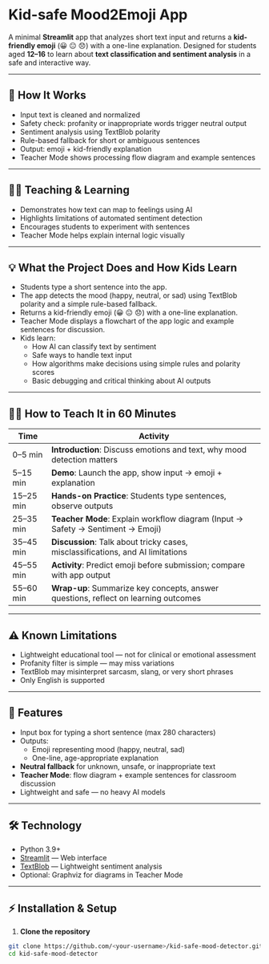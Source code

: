 # Kid-safe Mood2Emoji App

A minimal **Streamlit** app that analyzes short text input and returns a **kid-friendly emoji** (😀 😐 😞) with a one-line explanation. Designed for students aged **12–16** to learn about **text classification and sentiment analysis** in a safe and interactive way.

---

## 🎯 How It Works
- Input text is cleaned and normalized
- Safety check: profanity or inappropriate words trigger neutral output
- Sentiment analysis using TextBlob polarity
- Rule-based fallback for short or ambiguous sentences
- Output: emoji + kid-friendly explanation
- Teacher Mode shows processing flow diagram and example sentences

---

## 👩‍🏫 Teaching & Learning
- Demonstrates how text can map to feelings using AI
- Highlights limitations of automated sentiment detection
- Encourages students to experiment with sentences
- Teacher Mode helps explain internal logic visually

---

## 💡 What the Project Does and How Kids Learn

- Students type a short sentence into the app.
- The app detects the mood (happy, neutral, or sad) using TextBlob polarity and a simple rule-based fallback.
- Returns a kid-friendly emoji (😀 😐 😞) with a one-line explanation.
- Teacher Mode displays a flowchart of the app logic and example sentences for discussion.
- Kids learn:
  - How AI can classify text by sentiment
  - Safe ways to handle text input
  - How algorithms make decisions using simple rules and polarity scores
  - Basic debugging and critical thinking about AI outputs

---

## 🧑‍🏫 How to Teach It in 60 Minutes

| Time      | Activity                                                                            |
| --------- | ----------------------------------------------------------------------------------- |
| 0–5 min   | **Introduction**: Discuss emotions and text, why mood detection matters             |
| 5–15 min  | **Demo**: Launch the app, show input → emoji + explanation                          |
| 15–25 min | **Hands-on Practice**: Students type sentences, observe outputs                     |
| 25–35 min | **Teacher Mode**: Explain workflow diagram (Input → Safety → Sentiment → Emoji)     |
| 35–45 min | **Discussion**: Talk about tricky cases, misclassifications, and AI limitations     |
| 45–55 min | **Activity**: Predict emoji before submission; compare with app output              |
| 55–60 min | **Wrap-up**: Summarize key concepts, answer questions, reflect on learning outcomes |

---

## ⚠️ Known Limitations
- Lightweight educational tool — not for clinical or emotional assessment
- Profanity filter is simple — may miss variations
- TextBlob may misinterpret sarcasm, slang, or very short phrases
- Only English is supported

---

## 📝 Features
- Input box for typing a short sentence (max 280 characters)  
- Outputs:
  - Emoji representing mood (happy, neutral, sad)  
  - One-line, age-appropriate explanation  
- **Neutral fallback** for unknown, unsafe, or inappropriate text  
- **Teacher Mode**: flow diagram + example sentences for classroom discussion  
- Lightweight and safe — no heavy AI models  

---

## 🛠 Technology
- Python 3.9+  
- [Streamlit](https://streamlit.io/) — Web interface  
- [TextBlob](https://textblob.readthedocs.io/) — Lightweight sentiment analysis  
- Optional: Graphviz for diagrams in Teacher Mode  

---

## ⚡ Installation & Setup

1. **Clone the repository**  
```bash
git clone https://github.com/<your-username>/kid-safe-mood-detector.git
cd kid-safe-mood-detector
